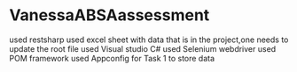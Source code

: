 # VanessaABSAassessment
used restsharp
used excel sheet with data that is in the project,one needs to update the root file
used Visual studio C#
used Selenium webdriver
used POM framework
used Appconfig for Task 1 to store data

